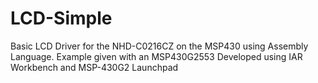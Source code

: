 # LCD-Simple
Basic LCD Driver for the NHD-C0216CZ on the MSP430 using Assembly Language.  Example given with an MSP430G2553
Developed using IAR Workbench and MSP-430G2 Launchpad
